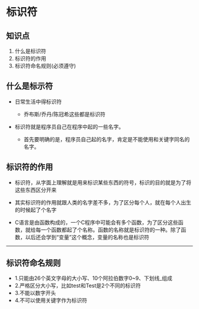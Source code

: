 # 标识符
## 知识点

1. 什么是标识符
2. 标识符的作用
3. 标识符命名规则(必须遵守)


## 什么是标示符

- 日常生活中得标识符

    + 乔布斯/乔丹/陈冠希这些都是标识符

- 标识符就是程序员自己在程序中起的一些名字。

    + 首先要明确的是，程序员自己起的名字，肯定是不能使用和关键字同名的名字。


## 标识符的作用

- 标识符，从字面上理解就是用来标识某些东西的符号，标识的目的就是为了将这些东西区分开来

- 其实标识符的作用就跟人类的名字差不多，为了区分每个人，就在每个人出生的时候起了个名字

- C语言是由函数构成的，一个C程序中可能会有多个函数，为了区分这些函数，就给每一个函数都起了个名称。函数的名称就是标识符的一种。除了函数，以后还会学到“变量”这个概念，变量的名称也是标识符

---

## 标识符命名规则

- 1.只能由26个英文字母的大小写、10个阿拉伯数字0~9、下划线_组成
- 2.严格区分大小写，比如test和Test是2个不同的标识符
- 3.不能以数字开头
- 4.不可以使用关键字作为标识符

